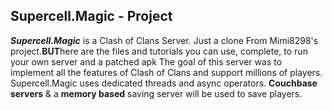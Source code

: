 ## Supercell.Magic - Project
***Supercell.Magic*** is a Clash of Clans Server.
Just a clone From Mimi8298's project.**BUT**here are the files and tutorials you can use, complete, to run your own server and a patched apk
The goal of this server was to implement all the features of Clash of Clans and support millions of players.
Supercell.Magic uses dedicated threads and async operators. 
**Couchbase servers** & a **memory based** saving server will be used to save players.
